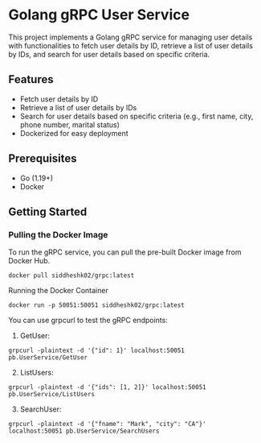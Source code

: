 # Golang gRPC User Service

This project implements a Golang gRPC service for managing user details with functionalities to fetch user details by ID, retrieve a list of user details by IDs, and search for user details based on specific criteria.

## Features

- Fetch user details by ID
- Retrieve a list of user details by IDs
- Search for user details based on specific criteria (e.g., first name, city, phone number, marital status)
- Dockerized for easy deployment

## Prerequisites
- Go (1.19+)
- Docker

## Getting Started

### Pulling the Docker Image

To run the gRPC service, you can pull the pre-built Docker image from Docker Hub.

```
docker pull siddheshk02/grpc:latest
```

Running the Docker Container

```
docker run -p 50051:50051 siddheshk02/grpc:latest
```

You can use grpcurl to test the gRPC endpoints:

1. GetUser:
```
grpcurl -plaintext -d '{"id": 1}' localhost:50051 pb.UserService/GetUser
```

2. ListUsers:
```
grpcurl -plaintext -d '{"ids": [1, 2]}' localhost:50051 pb.UserService/ListUsers
```

3. SearchUser:
```
grpcurl -plaintext -d '{"fname": "Mark", "city": "CA"}' localhost:50051 pb.UserService/SearchUsers
```
